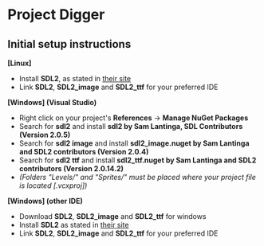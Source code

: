 # Project Digger

## Initial setup instructions
**[Linux]**
 - Install **SDL2**, as stated in [their site](https://wiki.libsdl.org/Installation)
 - Link **SDL2**, **SDL2_image** and **SDL2_ttf** for your preferred IDE
 
**[Windows] (Visual Studio)**
 - Right click on your project's **References** -> **Manage NuGet Packages**
 - Search for **sdl2** and install **sdl2 by Sam Lantinga, SDL Contributors (Version 2.0.5)**
 - Search for **sdl2 image** and install **sdl2_image.nuget by Sam Lantinga and SDL2 contributors (Version 2.0.4)**
 - Search for **sdl2 ttf** and install **sdl2_ttf.nuget by Sam Lantinga and SDL2 contributors (Version 2.0.14.2)**
 - *(Folders "Levels/" and "Sprites/" must be placed where your project file is located [.vcxproj])*

**[Windows] (other IDE)**
 - Download **SDL2**, **SDL2_image** and **SDL2_ttf** for windows
 - Install **SDL2** as stated in [their site](https://wiki.libsdl.org/Installation)
 - Link **SDL2**, **SDL2_image** and **SDL2_ttf** for your preferred IDE